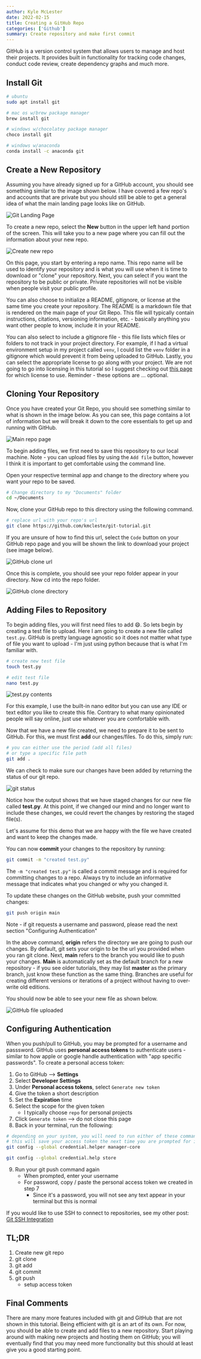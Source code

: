 ```yaml
---
author: Kyle McLester
date: 2022-02-15
title: Creating a GitHub Repo
categories: ['Github']
summary: Create repository and make first commit
---
```


GitHub is a version control system that allows users to manage and host
their projects. It provides built in functionality for tracking code
changes, conduct code review, create dependency graphs and much more.

## Install Git

``` bash
# ubuntu
sudo apt install git

# mac os w/brew package manager
brew install git 

# windows w/chocolatey package manager
choco install git

# windows w/anaconda
conda install -c anaconda git
```

## Create a New Repository

Assuming you have already signed up for a GitHub account, you should see
something similar to the image shown below. I have covered a few repo's
and accounts that are private but you should still be able to get a
general idea of what the main landing page looks like on GitHub.

![Git Landing Page](/posts/github/first-git/git-landing-page.png)

To create a new repo, select the **New** button in the upper left hand
portion of the screen. This will take you to a new page where you can
fill out the information about your new repo.

![Create new repo](/posts/github/first-git/git-create-new.png)

On this page, you start by entering a repo name. This repo name will be
used to identify your repository and is what you will use when it is
time to download or "clone" your repository. Next, you can select if you
want the repository to be public or private. Private repositories will
not be visible when people visit your public profile.

You can also choose to initialize a README, gitignore, or license at the
same time you create your repository. The README is a markdown file that
is rendered on the main page of your Git Repo. This file will typically
contain instructions, citations, versioning information, etc. -
basically anything you want other people to know, include it in your
README.

You can also select to include a gitignore file - this file lists which
files or folders to not track in your project directory. For example, if
I had a virtual environment setup in my project called `venv`, I could
list the `venv` folder in a gitignore which would prevent it from being
uploaded to GitHub. Lastly, you can select the appropriate license to go
along with your project. We are not going to go into licensing in this
tutorial so I suggest checking out [this
page](https://choosealicense.com) for which license to use. Reminder -
these options are ... optional.

## Cloning Your Repository

Once you have created your Git Repo, you should see something similar to
what is shown in the image below. As you can see, this page contains a
lot of information but we will break it down to the core essentials to
get up and running with GitHub.

![Main repo page](/posts/github/first-git/repo-main-page.png)

To begin adding files, we first need to save this repository to our
local machine. Note - you can upload files by using the `Add file`
button, however I think it is important to get comfortable using the
command line.

Open your respective terminal app and change to the directory where you
want your repo to be saved.

``` bash
# Change directory to my "Documents" folder
cd ~/Documents
```

Now, clone your GitHub repo to this directory using the following
command.

``` bash
# replace url with your repo's url
git clone https://github.com/kmcleste/git-tutorial.git
```

If you are unsure of how to find this url, select the `Code` button on
your GitHub repo page and you will be shown the link to download your
project (see image below).

![GitHub clone url](/git-link.png)

Once this is complete, you should see your repo folder appear in your
directory. Now cd into the repo folder.

![GitHub clone directory](/posts/github/first-git/git-link.png)

## Adding Files to Repository

To begin adding files, you will first need files to add 😄. So lets
begin by creating a test file to upload. Here I am going to create a new
file called `test.py`. GitHub is pretty language agnostic so it does not
matter what type of file you want to upload - I'm just using python
because that is what I'm familiar with.

``` bash
# create new test file
touch test.py

# edit test file
nano test.py
```

![test.py contents](/posts/github/first-git/nano-test.png)

For this example, I use the built-in nano editor but you can use any IDE
or text editor you like to create this file. Contrary to what many
opinionated people will say online, just use whatever you are
comfortable with.

Now that we have a new file created, we need to prepare it to be sent to
GitHub. For this, we must first **add** our changes/files. To do this,
simply run:

``` bash
# you can either use the period (add all files)
# or type a specific file path
git add .
```

We can check to make sure our changes have been added by returning the
status of our git repo.

![git status](/posts/github/first-git/git-status.png)

Notice how the output shows that we have staged changes for our new file
called **test.py**. At this point, if we changed our mind and no longer
want to include these changes, we could revert the changes by restoring
the staged file(s).

Let's assume for this demo that we are happy with the file we have
created and want to keep the changes made.

You can now **commit** your changes to the repository by running:

``` bash
git commit -m "created test.py"
```

The `-m "created test.py"` is called a commit message and is required
for committing changes to a repo. Always try to include an informative
message that indicates what you changed or why you changed it.

To update these changes on the GitHub website, push your committed
changes:

``` bash
git push origin main
```

Note - if git requests a username and password, please read the next
section "Configuring Authentication"

In the above command, **origin** refers the directory we are going to
push our changes. By default, git sets your origin to be the url you
provided when you ran git clone. Next, **main** refers to the branch you
would like to push your changes. **Main** is automatically set as the
default branch for a new repository - if you see older tutorials, they
may list **master** as the primary branch, just know these function as
the same thing. Branches are useful for creating different versions or
iterations of a project without having to over-write old editions.

You should now be able to see your new file as shown below.

![GitHub file uploaded](/posts/github/first-git/git-new-file.png)

## Configuring Authentication

When you push/pull to GitHub, you may be prompted for a username and
passsword. GitHub uses **personal access tokens** to authenticate
users - similar to how apple or google handle authentication with "app
specific passwords". To create a personal access token:

1.  Go to GitHub --\> **Settings**
2.  Select **Developer Settings**
3.  Under **Personal access tokens**, select `Generate new token`
4.  Give the token a short description
5.  Set the **Expiration** time
6.  Select the scope for the given token
    -   I typically choose `repo` for personal projects
7.  Click `Generate token` --\> do not close this page
8.  Back in your terminal, run the following:

``` bash
# depending on your system, you will need to run either of these commands
# this will save your access token the next time you are prompted for it
git config --global credential.helper manager-core

git config --global credential.help store
```

9.  Run your git push command again
    -   When prompted, enter your username
    -   For password, copy / paste the personal access token we created
        in step 7
        -   Since it's a password, you will not see any text appear in
            your terminal but this is normal

If you would like to use SSH to connect to repositories, see my other
post: [Git SSH
Integration](https://weekenddatascientist.netlify.app/posts/github/git-ssh/)

## TL;DR

1.  Create new git repo
2.  git clone
3.  git add
4.  git commit
5.  git push
    -   setup access token

## Final Comments

There are many more features included with git and GitHub that are not
shown in this tutorial. Being efficient with git is an art of its own.
For now, you should be able to create and add files to a new repository.
Start playing around with making new projects and hosting them on
GitHub; you will eventually find that you may need more functionality
but this should at least give you a good starting point.
